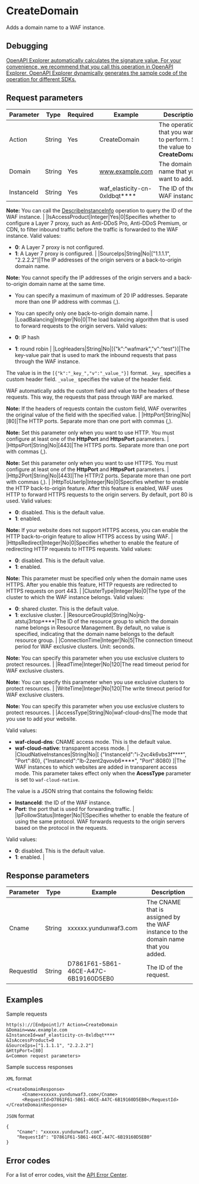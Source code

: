 # CreateDomain

Adds a domain name to a WAF instance.

## Debugging

[OpenAPI Explorer automatically calculates the signature value. For your convenience, we recommend that you call this operation in OpenAPI Explorer. OpenAPI Explorer dynamically generates the sample code of the operation for different SDKs.](https://api.aliyun.com/#product=waf-openapi&api=CreateDomain&type=RPC&version=2019-09-10)

## Request parameters

|Parameter|Type|Required|Example|Description|
|---------|----|--------|-------|-----------|
|Action|String|Yes|CreateDomain|The operation that you want to perform. Set the value to **CreateDomain**. |
|Domain|String|Yes|www.example.com|The domain name that you want to add. |
|InstanceId|String|Yes|waf\_elasticity-cn-0xldbqt\*\*\*\*|The ID of the WAF instance.

**Note:** You can call the [DescribeInstanceInfo](~~140857~~) operation to query the ID of the WAF instance. |
|IsAccessProduct|Integer|Yes|0|Specifies whether to configure a Layer 7 proxy, such as Anti-DDoS Pro, Anti-DDoS Premium, or CDN, to filter inbound traffic before the traffic is forwarded to the WAF instance. Valid values:

-   **0**: A Layer 7 proxy is not configured.
-   **1**: A Layer 7 proxy is configured. |
|SourceIps|String|No|\["1.1.1.1", "2.2.2.2"\]|The IP addresses of the origin servers or a back-to-origin domain name.

**Note:** You cannot specify the IP addresses of the origin servers and a back-to-origin domain name at the same time.

-   You can specify a maximum of maximum of 20 IP addresses. Separate more than one IP address with commas \(,\).
-   You can specify only one back-to-origin domain name. |
|LoadBalancing|Integer|No|0|The load balancing algorithm that is used to forward requests to the origin servers. Valid values:

-   **0**: IP hash
-   **1**: round robin |
|LogHeaders|String|No|\[\{"k":"wafmark","v":"test"\}\]|The key-value pair that is used to mark the inbound requests that pass through the WAF instance.

The value is in the `[{"k":"_key_","v":"_value_"}]` format. `_key_` specifies a custom header field. `_value_` specifies the value of the header field.

WAF automatically adds the custom field and value to the headers of these requests. This way, the requests that pass through WAF are marked.

**Note:** If the headers of requests contain the custom field, WAF overwrites the original value of the field with the specified value. |
|HttpPort|String|No|\[80\]|The HTTP ports. Separate more than one port with commas \(,\).

**Note:** Set this parameter only when you want to use HTTP. You must configure at least one of the **HttpPort** and **HttpsPort** parameters. |
|HttpsPort|String|No|\[443\]|The HTTPS ports. Separate more than one port with commas \(,\).

**Note:** Set this parameter only when you want to use HTTPS. You must configure at least one of the **HttpPort** and **HttpsPort** parameters. |
|Http2Port|String|No|\[443\]|The HTTP/2 ports. Separate more than one port with commas \(,\). |
|HttpToUserIp|Integer|No|0|Specifies whether to enable the HTTP back-to-origin feature. After this feature is enabled, WAF uses HTTP to forward HTTPS requests to the origin servers. By default, port 80 is used. Valid values:

-   **0**: disabled. This is the default value.
-   **1**: enabled.

**Note:** If your website does not support HTTPS access, you can enable the HTTP back-to-origin feature to allow HTTPS access by using WAF. |
|HttpsRedirect|Integer|No|0|Specifies whether to enable the feature of redirecting HTTP requests to HTTPS requests. Valid values:

-   **0**: disabled. This is the default value.
-   **1**: enabled.

**Note:** This parameter must be specified only when the domain name uses HTTPS. After you enable this feature, HTTP requests are redirected to HTTPS requests on port 443. |
|ClusterType|Integer|No|0|The type of the cluster to which the WAF instance belongs. Valid values:

-   **0**: shared cluster. This is the default value.
-   **1**: exclusive cluster. |
|ResourceGroupId|String|No|rg-atstuj3rtop\*\*\*\*|The ID of the resource group to which the domain name belongs in Resource Management. By default, no value is specified, indicating that the domain name belongs to the default resource group. |
|ConnectionTime|Integer|No|5|The connection timeout period for WAF exclusive clusters. Unit: seconds.

**Note:** You can specify this parameter when you use exclusive clusters to protect resources. |
|ReadTime|Integer|No|120|The read timeout period for WAF exclusive clusters.

**Note:** You can specify this parameter when you use exclusive clusters to protect resources. |
|WriteTime|Integer|No|120|The write timeout period for WAF exclusive clusters.

**Note:** You can specify this parameter when you use exclusive clusters to protect resources. |
|AccessType|String|No|waf-cloud-dns|The mode that you use to add your website.

Valid values:

-   **waf-cloud-dns**: CNAME access mode. This is the default value.
-   **waf-cloud-native**: transparent access mode. |
|CloudNativeInstances|String|No|\[ \{"InstanceId":"i-2vc4k6vbs3f\*\*\*\*", "Port":80\}, \{"InstanceId":"lb-2zent2qvovb6\*\*\*\*", "Port":8080\} \]|The WAF instances to which websites are added in transparent access mode. This parameter takes effect only when the **AcessType** parameter is set to `waf-cloud-native`.

The value is a JSON string that contains the following fields:

-   **InstanceId**: the ID of the WAF instance.
-   **Port**: the port that is used for forwarding traffic. |
|IpFollowStatus|Integer|No|1|Specifies whether to enable the feature of using the same protocol. WAF forwards requests to the origin servers based on the protocol in the requests.

Valid values:

-   **0**: disabled. This is the default value.
-   **1**: enabled. |

## Response parameters

|Parameter|Type|Example|Description|
|---------|----|-------|-----------|
|Cname|String|xxxxxx.yundunwaf3.com|The CNAME that is assigned by the WAF instance to the domain name that you added. |
|RequestId|String|D7861F61-5B61-46CE-A47C-6B19160D5EB0|The ID of the request. |

## Examples

Sample requests

```
http(s)://[Endpoint]/? Action=CreateDomain
&Domain=www.example.com
&InstanceId=waf_elasticity-cn-0xldbqt****
&IsAccessProduct=0
&SourceIps=["1.1.1.1", "2.2.2.2"]
&HttpPort=[80]
&<Common request parameters>
```

Sample success responses

`XML` format

```
<CreateDomainResponse>
      <Cname>xxxxxx.yundunwaf3.com</Cname>
      <RequestId>D7861F61-5B61-46CE-A47C-6B19160D5EB0</RequestId>
</CreateDomainResponse>
```

`JSON` format

```
{
    "Cname": "xxxxxx.yundunwaf3.com",
    "RequestId": "D7861F61-5B61-46CE-A47C-6B19160D5EB0"
}
```

## Error codes

For a list of error codes, visit the [API Error Center](https://error-center.alibabacloud.com/status/product/waf-openapi).

